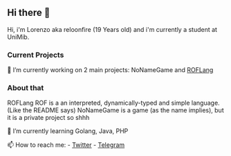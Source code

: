 ## Hi there 👋

Hi, i'm Lorenzo aka reloonfire (19 Years old) and i'm currently a student at UniMib.


### Current Projects
🔭 I’m currently working on 2 main projects: NoNameGame and [ROFLang](https://github.com/reloonfire/rof-language)
### About that
   ROFLang ROF is a an interpreted, dynamically-typed and simple language. (Like the README says)
   NoNameGame is a game (as the name implies), but it is a private project so shhh
   
🌱 I’m currently learning Golang, Java, PHP

📫 How to reach me:
    - [Twitter](https://twitter.com/relonfireit)
    - [Telegram](https://t.me/reloonfire)
<!--
**reloonfire/reloonfire** is a ✨ _special_ ✨ repository because its `README.md` (this file) appears on your GitHub profile.

Here are some ideas to get you started:

- 🔭 I’m currently working on ...
- 🌱 I’m currently learning ...
- 👯 I’m looking to collaborate on ...
- 🤔 I’m looking for help with ...
- 💬 Ask me about ...
- 📫 How to reach me: ...
- 😄 Pronouns: ...
- ⚡ Fun fact: ...
-->
